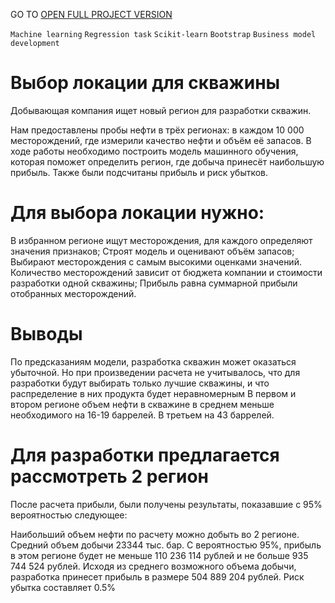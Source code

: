GO TO <a href="https://nbviewer.org/github/archanastasia/myportfolio/blob/main/01_machine_learning/03_oil_production_region/oil_production_region1.ipynb">OPEN FULL PROJECT VERSION</a>


`Machine learning` `Regression task` `Scikit-learn` `Bootstrap` `Business model development`

# Выбор локации для скважины
Добывающая компания ищет новый регион для разработки скважин.

Нам предоставлены пробы нефти в трёх регионах: в каждом 10 000 месторождений, где измерили качество нефти и объём её запасов. В ходе работы необходимо построить модель машинного обучения, которая поможет определить регион, где добыча принесёт наибольшую прибыль. Также были подсчитаны прибыль и риск убытков.

# Для выбора локации нужно:

В избранном регионе ищут месторождения, для каждого определяют значения признаков;
Строят модель и оценивают объём запасов;
Выбирают месторождения с самым высокими оценками значений. Количество месторождений зависит от бюджета компании и стоимости разработки одной скважины;
Прибыль равна суммарной прибыли отобранных месторождений.

# Выводы
По предсказаниям модели, разработка скважин может оказаться убыточной. Но при произведении расчета не учитывалось, что для разработки будут выбирать только лучшие скважины, и что распределение в них продукта будет неравномерным
В первом и втором регионе объем нефти в скважине в среднем меньше необходимого на 16-19 баррелей. В третьем на 43 баррелей.

# Для разработки предлагается рассмотреть 2 регион
После расчета прибыли, были получены результаты, показавшие с 95% вероятностью следующее:

Наибольший объем нефти по расчету можно добыть во 2 регионе. Средний объем добычи 23344 тыс. бар.
С вероятностью 95%, прибыль в этом регионе будет не меньше 110 236 114 рублей и не больше 935 744 524 рублей.
Исходя из среднего возможного объема добычи, разработка принесет прибыль в размере 504 889 204 рублей.
Риск убытка составляет 0.5%
